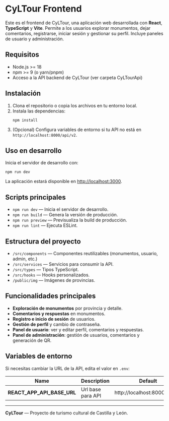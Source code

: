 # CyLTour Frontend

Este es el frontend de CyLTour, una aplicación web desarrollada con **React**, **TypeScript** y **Vite**. Permite a los usuarios explorar monumentos, dejar comentarios, registrarse, iniciar sesión y gestionar su perfil. Incluye paneles de usuario y administración.

## Requisitos

- Node.js >= 18
- npm >= 9 (o yarn/pnpm)
- Acceso a la API backend de CyLTour (ver carpeta CyLTourApi)

## Instalación

1. Clona el repositorio o copia los archivos en tu entorno local.
2. Instala las dependencias:
    ```
    npm install
    ```
3. (Opcional) Configura variables de entorno si tu API no está en `http://localhost:8000/api/v2`.

## Uso en desarrollo

Inicia el servidor de desarrollo con:
```
npm run dev
```
La aplicación estará disponible en [http://localhost:3000](http://localhost:3000).

## Scripts principales

- `npm run dev` — Inicia el servidor de desarrollo.
- `npm run build` — Genera la versión de producción.
- `npm run preview` — Previsualiza la build de producción.
- `npm run lint` — Ejecuta ESLint.

## Estructura del proyecto

- `/src/components` — Componentes reutilizables (monumentos, usuario, admin, etc.)
- `/src/services` — Servicios para consumir la API.
- `/src/types` — Tipos TypeScript.
- `/src/hooks` — Hooks personalizados.
- `/public/img` — Imágenes de provincias.

## Funcionalidades principales

- **Exploración de monumentos** por provincia y detalle.
- **Comentarios y respuestas** en monumentos.
- **Registro e inicio de sesión** de usuarios.
- **Gestión de perfil** y cambio de contraseña.
- **Panel de usuario**: ver y editar perfil, comentarios y respuestas.
- **Panel de administración**: gestión de usuarios, comentarios y generación de QR.

## Variables de entorno

Si necesitas cambiar la URL de la API, edita el valor en `.env`:

| **Name**                                 | **Description**        | **Default**                     |
| ---------------------------------------- | ---------------------- | ------------------------------- |
| **REACT_APP_API_BASE_URL**               | Url base para API      | http://localhost:8000/api/v2    |

---

**CyLTour** — Proyecto de turismo cultural de Castilla y León.